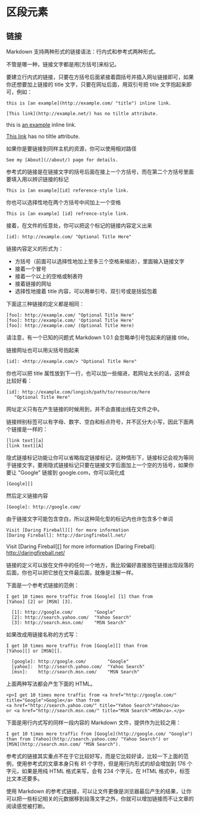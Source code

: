 # 区段元素
## 链接
Markdown 支持两种形式的链接语法：行内式和参考式两种形式。

不管是哪一种，链接文字都是用[方括号]来标记。

要建立行内式的链接，只要在方括号后面紧接着圆括号并插入网址链接即可，如果你还想要加上链接的 title 文字，只要在网址后面，用双引号把 title 文字抱起来即可，例如：

```
this is [an example](http://example.com/ "title") inline link.

[This link](http://example.net/) has no tiltle attribute.
```

this is [an example](http://example.com/ "title") inline link.

[This link](http://example.net/) has no tiltle attribute.

如果你是要链接到同样主机的资源，你可以使用相对路径

    See my [About](//about/) page for details.

参考式的链接是在链接文字的括号后面在接上一个方括号，而在第二个方括号里面要填入用以辨识链接的标记

    This is [an example][id] reference-style link.

你也可以选择性地在两个方括号中间加上一个空格

    This is [an example] [id] refrence-style link.

接着，在文件的任意处，你可以把这个标记的链接内容定义出来

    [id]: http://example.com/ "Optional Title Here"

链接内容定义的形式为：
* 方括号（前面可以选择性地加上至多三个空格来缩进），里面输入链接文字
* 接着一个冒号
* 接着一个以上的空格或制表符
* 接着链接的网址
* 选择性地接着 title 内容，可以用单引号、双引号或是括弧包着

下面这三种链接的定义都是相同：

    [foo]: http://example.com/ "Optional Title Here"
    [foo]: http://example.com/ 'Optional Title Here'
    [foo]: http://example.com/ (Optional Title Here)

请注意，有一个已知的问题式 Markdown 1.0.1 会忽略单引号包起来的链接 title。

链接网址也可以用尖括号抱起来

    [id]: <http://example.com/> "Optional Title Here"

你也可以把 title 属性放到下一行，也可以加一些缩进，若网址太长的话，这样会比较好看：

    [id]: http://example.com/longish/path/to/resource/here
       "Optional Title Here"

网址定义只有在产生链接的时候用到，并不会直接出线在文件之中。


链接辨别标签可以有字母、数字、空白和标点符号，并不区分大小写，因此下面两个链接是一样的：

    [link text][a]
    [link text][A]

隐式链接标记功能让你可以省略指定链接标记，这种情形下，链接标记会视为等同于链接文字，要用隐式链接标记只要在链接文字后面加上一个空的方括号，如果你要让 "Google" 链接到 google.com，你可以简化成

    [Google][]

然后定义链接内容

    [Google]: http://google.com/

由于链接文字可能包含空白，所以这种简化型的标记内也许包含多个单词

    Visit [Daring Fireball][] for more information 
    [Daring Fireball]: http://daringfireball.net/


Visit [Daring Fireball][] for more information 
[Daring Fireball]: http://daringfireball.net/

链接的定义可以放在文件中的任何一个地方，我比较偏好直接放在链接出现段落的后面，你也可以把它放在文件最后面，就像是注解一样。

下面是一个参考式链接的范例：

```
I get 10 times more traffic from [Google] [1] than from
[Yahoo] [2] or [MSN] [3].

  [1]: http://google.com/        "Google"
  [2]: http://search.yahoo.com/  "Yahoo Search"
  [3]: http://search.msn.com/    "MSN Search"
```

如果改成用链接名称的方式写：

```
I get 10 times more traffic from [Google][] than from
[Yahoo][] or [MSN][].

  [google]: http://google.com/        "Google"
  [yahoo]:  http://search.yahoo.com/  "Yahoo Search"
  [msn]:    http://search.msn.com/    "MSN Search"
```

上面两种写法都会产生下面的 HTML。

```
<p>I get 10 times more traffic from <a href="http://google.com/"
title="Google">Google</a> than from
<a href="http://search.yahoo.com/" title="Yahoo Search">Yahoo</a>
or <a href="http://search.msn.com/" title="MSN Search">MSN</a>.</p>
```

下面是用行内式写的同样一段内容的 Markdown 文件，提供作为比较之用：

```
I get 10 times more traffic from [Google](http://google.com/ "Google")
than from [Yahoo](http://search.yahoo.com/ "Yahoo Search") or
[MSN](http://search.msn.com/ "MSN Search").
```

参考式的链接其实重点不在于它比较好写，而是它比较好读，比较一下上面的范例，使用参考式的文章本身只有 81 个字符，但是用行内形式的却会增加到 176 个字元，如果是用纯 HTML 格式来写，会有 234 个字元，在 HTML 格式中，标签比文本还要多。

使用 Markdown 的参考式链接，可以让文件更像是浏览器最后产生的结果，让你可以把一些标记相关的元数据移到段落文字之外，你就可以增加链接而不让文章的阅读感觉被打断。